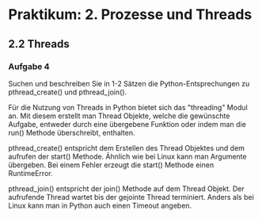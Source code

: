 # Praktikum: 2. Prozesse und Threads

## 2.2 Threads

### Aufgabe 4

Suchen und beschreiben Sie in 1-2 Sätzen die Python-Entsprechungen zu pthread_create() und pthread_join().

Für die Nutzung von Threads in Python bietet sich das "threading" Modul an. Mit diesem erstellt man Thread Objekte, welche die gewünschte Aufgabe, entweder durch eine übergebene Funktion oder indem man die run() Methode überschreibt, enthalten.

pthread_create() entspricht dem Erstellen des Thread Objektes und dem aufrufen der start() Methode. Ähnlich wie bei Linux kann man Argumente übergeben. Bei einem Fehler erzeugt die start() Methode einen RuntimeError.

pthread_join() entspricht der join() Methode auf dem Thread Objekt. Der aufrufende Thread wartet bis der gejointe Thread terminiert. Anders als bei Linux kann man in Python auch einen Timeout angeben.
